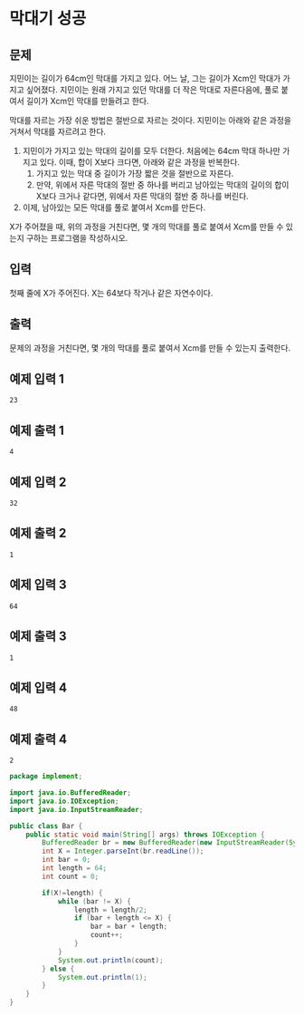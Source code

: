 # 막대기 성공

## 문제

지민이는 길이가 64cm인 막대를 가지고 있다. 어느 날, 그는 길이가 Xcm인 막대가 가지고 싶어졌다. 지민이는 원래 가지고 있던 막대를 더 작은 막대로 자른다음에, 풀로 붙여서 길이가 Xcm인 막대를 만들려고 한다.

막대를 자르는 가장 쉬운 방법은 절반으로 자르는 것이다. 지민이는 아래와 같은 과정을 거쳐서 막대를 자르려고 한다.

1. 지민이가 가지고 있는 막대의 길이를 모두 더한다. 처음에는 64cm 막대 하나만 가지고 있다. 이때, 합이 X보다 크다면, 아래와 같은 과정을 반복한다.
   1. 가지고 있는 막대 중 길이가 가장 짧은 것을 절반으로 자른다.
   2. 만약, 위에서 자른 막대의 절반 중 하나를 버리고 남아있는 막대의 길이의 합이 X보다 크거나 같다면, 위에서 자른 막대의 절반 중 하나를 버린다.
2. 이제, 남아있는 모든 막대를 풀로 붙여서 Xcm를 만든다.

X가 주어졌을 때, 위의 과정을 거친다면, 몇 개의 막대를 풀로 붙여서 Xcm를 만들 수 있는지 구하는 프로그램을 작성하시오. 

## 입력

첫째 줄에 X가 주어진다. X는 64보다 작거나 같은 자연수이다.

## 출력

문제의 과정을 거친다면, 몇 개의 막대를 풀로 붙여서 Xcm를 만들 수 있는지 출력한다.

## 예제 입력 1 

```
23
```

## 예제 출력 1 

```
4
```

## 예제 입력 2 

```
32
```

## 예제 출력 2 

```
1
```

## 예제 입력 3 

```
64
```

## 예제 출력 3 

```
1
```

## 예제 입력 4 

```
48
```

## 예제 출력 4 

```
2
```

```java
package implement;

import java.io.BufferedReader;
import java.io.IOException;
import java.io.InputStreamReader;

public class Bar {
    public static void main(String[] args) throws IOException {
        BufferedReader br = new BufferedReader(new InputStreamReader(System.in));
        int X = Integer.parseInt(br.readLine());
        int bar = 0;
        int length = 64;
        int count = 0;

        if(X!=length) {
            while (bar != X) {
                length = length/2;
                if (bar + length <= X) {
                    bar = bar + length;
                    count++;
                }
            }
            System.out.println(count);
        } else {
            System.out.println(1);
        }
    }
}

```
